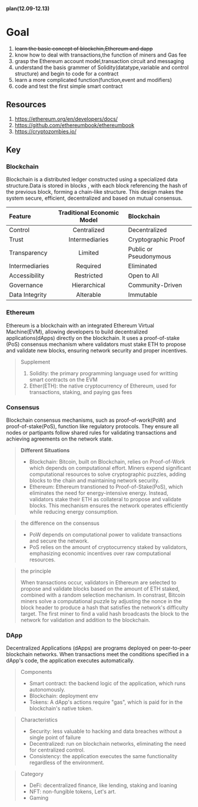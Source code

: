 **plan(12.09-12.13)**

# Goal

1. ~~learn the basic concept of blockchin,Ethereum and dapp~~
2. know how to deal with transactions,the function of miners and Gas fee
3. grasp the Ethereum account model,transaction circuit and messaging
4. understand the basis grammer of Solidity(datatype,variable and control structure) and begin to code for a contract
5. learn a more complicated function(function,event and modifiers)
6. code and test the first simple smart contract

## Resources

1. https://ethereum.org/en/developers/docs/
2. https://github.com/ethereumbook/ethereumbook
3. https://cryptozombies.io/

## Key

### Blockchain

Blockchain is a distributed ledger constructed using a specialized data structure.Data is stored in blocks , with each block referencing the hash of the previous block, forming a chain-like structure. This design makes the system secure, efficient, decentralized and based on mutual consensus.

| Feature        | Traditional Economic Model | Blockchain             |
| :------------- | :------------------------: | :--------------------- |
| Control        |        Centralized        | Decentralized          |
| Trust          |       Intermediaries       | Cryptographic Proof    |
| Transparency   |          Limited          | Public or Pseudonymous |
| Intermediaries |          Required          | Eliminated             |
| Accessibility  |         Restricted         | Open to All            |
| Governance     |        Hierarchical        | Community-Driven       |
| Data Integrity |         Alterable         | Immutable              |

### Ethereum

Ethereum is a blockchain with an integrated Ethereum Virtual Machine(EVM), allowing developers to build decentralized applications(dApps) directly on the blockchain. It uses a proof-of-stake (PoS) consensus mechanism where validators must stake ETH to propose and validate new blocks, ensuring network security and proper incentives.

> Supplement
>
> 1. Solidity: the primary programming language used for writting smart contracts on the EVM
> 2. Ether(ETH): the native cryptocurrency of Ethereum, used for transactions, staking, and paying gas fees

### Consensus

Blockchain consensus mechanisms, such as proof-of-work(PoW) and proof-of-stake(PoS), function like regulatory protocols. They ensure all nodes or partipants follow shared rules for validating transactions and achieving agreements on the network state.

> **Different Situations**
>
> * Blockchain: Bitcoin, built on Blockchain, relies on Proof-of-Work which depends on computational effort. Miners expend significant computational resources to solve cryptographic puzzles, adding blocks to the chain and maintaining network security.
> * Ethereum: Ethereum transtioned to Proof-of-Stake(PoS), which eliminates the need for energy-intensive energy. Instead, validators stake their ETH as collateral to propose and validate blocks. This mechanism ensures the network operates efficiently while reducing energy consumption.

> the difference on the consensus
>
> * PoW depends on computational power to validate transactions and secure the network.
> * PoS relies on the amount of cryptocurrency staked by validators, emphasizing economic incentives over raw computational resources.

> the principle
>
> When transactions occur, validators in Ethereum are selected to propose and validate blocks based on the amount of ETH staked, combined with a random selection mechanism. In constrast, Bitcoin miners solve a computational puzzle by adjusting the nonce in the block header to produce a hash that satisfies the network's difficulty target. The first miner to find a valid hash broadcasts the block to the network for validation and addition to the blockchain.

### DApp

Decentralized Applications (dApps) are programs deployed on peer-to-peer blockchain networks. When transactions meet the  conditions specified in a dApp's code, the application executes automatically.

> Components
>
> * Smart contract: the backend logic of the application, which runs autonomously.
> * Blockchain: deployment env
> * Tokens: A dApp's actions require "gas", which is paid for in the blockchain's native token.

> Characteristics
>
> * Security: less valuable to hacking and data breaches without a single point of failure
> * Decentralized: run on blockchain networks, eliminating the need for centralized control.
> * Consistency: the application executes the same functionality regardless of the environment.

> Category
>
> * DeFi: decentralized finance, like lending, staking and loaning
> * NFT: non-fungible tokens, Let's art.
> * Gaming
